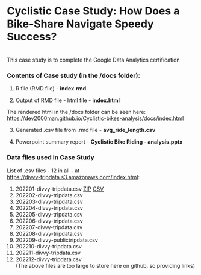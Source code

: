 # Cyclistic Case Study: How Does a Bike-Share Navigate Speedy Success?
<br>
This case study is to complete the Google Data Analytics certification

### Contents of Case study (in the /docs folder):
1. R file (RMD file) - <b>index.rmd</b>

2. Output of RMD file - html file - <b>index.html</b>

The rendered html in the /docs folder can be seen here:<br>
https://dev2000man.github.io/Cyclistic-bikes-analysis/docs/index.html

3. Generated .csv file from .rmd file - <b>avg_ride_length.csv</b>

4. Powerpoint summary report - <b>Cyclistic Bike Riding - analysis.pptx</b>

### Data files used in Case Study
List of .csv files - 12 in all - at <br>
https://divvy-tripdata.s3.amazonaws.com/index.html:
1. 202201-divvy-tripdata.csv  [ZIP](https://divvy-tripdata.s3.amazonaws.com/202201-divvy-tripdata.zip) [CSV](https://www.kaggle.com/datasets/michaeljohnsonjr/divvytrips2021?select=202101-divvy-tripdata.csv)
2. 202202-divvy-tripdata.csv
3. 202203-divvy-tripdata.csv
4. 202204-divvy-tripdata.csv
5. 202205-divvy-tripdata.csv
6. 202206-divvy-tripdata.csv
7. 202207-divvy-tripdata.csv
8. 202208-divvy-tripdata.csv
9. 202209-divvy-publictripdata.csv
10. 202210-divvy-tripdata.csv
11. 202211-divvy-tripdata.csv
12. 202212-divvy-tripdata.csv <br>
(The above files are too large to store here on github, so providing links)


